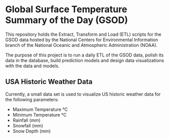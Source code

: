 Global Surface Temperature Summary of the Day (GSOD)
====================================================

This repository holds the Extract, Transform and Load (ETL) scripts for the GSOD data hosted by the National Centers
for Environmental Information branch of the  National Oceanic and Atmospheric Administration (NOAA).

The purpose of this project is to run a daily ETL of the GSOD data, polish its data in the database,
build prediction models and design data visualizations with the data and models.

## USA Historic Weather Data
Currently, a small data set is used to visualize US historic weather data for the following parameters:
*  Maximum Temperature °C
*  Minimum Temperature °C
*  Rainfall (mm)
*  Snowfall (mm)
*  Snow Depth (mm)
